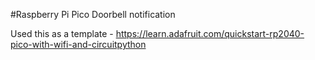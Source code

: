 #Raspberry Pi Pico Doorbell notification

Used this as a template - https://learn.adafruit.com/quickstart-rp2040-pico-with-wifi-and-circuitpython
